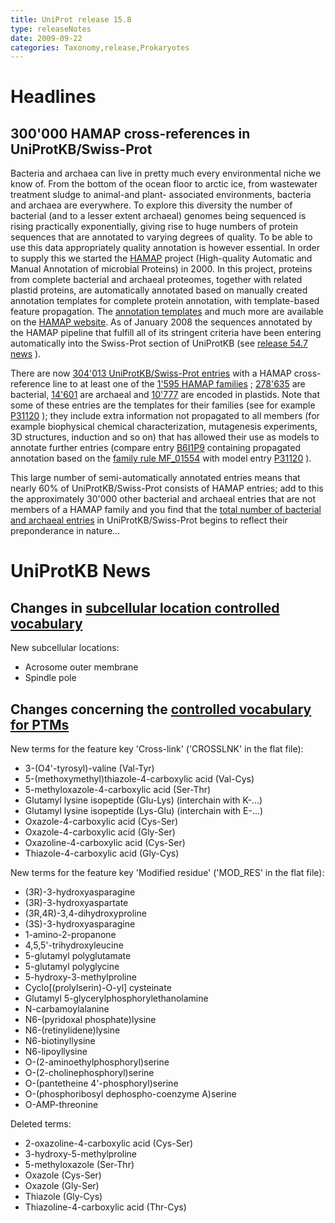 ```yaml
---
title: UniProt release 15.8
type: releaseNotes
date: 2009-09-22
categories: Taxonomy,release,Prokaryotes
---
```


# Headlines

## 300'000 HAMAP cross-references in UniProtKB/Swiss-Prot

Bacteria and archaea can live in pretty much every environmental niche we know of. From the bottom of the ocean floor to arctic ice, from wastewater treatment sludge to animal-and plant- associated environments, bacteria and archaea are everywhere. To explore this diversity the number of bacterial (and to a lesser extent archaeal) genomes being sequenced is rising practically exponentially, giving rise to huge numbers of protein sequences that are annotated to varying degrees of quality. To be able to use this data appropriately quality annotation is however essential. In order to supply this we started the [HAMAP](http://hamap.expasy.org/) project (High-quality Automatic and Manual Annotation of microbial Proteins) in 2000. In this project, proteins from complete bacterial and archaeal proteomes, together with related plastid proteins, are automatically annotated based on manually created annotation templates for complete protein annotation, with template-based feature propagation. The [annotation templates](http://hamap.expasy.org/families.html) and much more are available on the [HAMAP website](http://hamap.expasy.org/). As of January 2008 the sequences annotated by the HAMAP pipeline that fulfill all of its stringent criteria have been entering automatically into the Swiss-Prot section of UniProtKB (see [release 54.7 news](https://www.uniprot.org/release-notes/2008-01-15-release) ).

There are now [304'013 UniProtKB/Swiss-Prot entries](https://www.uniprot.org/uniprotkb?query=database:hamap) with a HAMAP cross-reference line to at least one of the [1'595 HAMAP families](http://hamap.expasy.org/families.html) ; [278'635](https://www.uniprot.org/uniprotkb?query=database:hamap+AND+taxonomy_id:2) are bacterial, [14'601](https://www.uniprot.org/uniprotkb?query=database:hamap+AND+taxonomy_id:2157) are archaeal and [10'777](https://www.uniprot.org/uniprotkb?query=organelle:plastid+AND+database:hamap) are encoded in plastids. Note that some of these entries are the templates for their families (see for example [P31120](https://www.uniprot.org/uniprotkb/P31120) ); they include extra information not propagated to all members (for example biophysical chemical characterization, mutagenesis experiments, 3D structures, induction and so on) that has allowed their use as models to annotate further entries (compare entry [B6I1P9](https://www.uniprot.org/uniprotkb/B6I1P9) containing propagated annotation based on the [family rule MF_01554](http://hamap.expasy.org/unirule/MF_01554) with model entry [P31120](https://www.uniprot.org/uniprotkb/P31120) ).

This large number of semi-automatically annotated entries means that nearly 60% of UniProtKB/Swiss-Prot consists of HAMAP entries; add to this the approximately 30'000 other bacterial and archaeal entries that are not members of a HAMAP family and you find that the [total number of bacterial and archaeal entries](<https://www.uniprot.org/uniprotkb?query=(taxonomy_id:2+OR+taxonomy_id:2157)+AND+reviewed:true>) in UniProtKB/Swiss-Prot begins to reflect their preponderance in nature...

# UniProtKB News

## Changes in [subcellular location controlled vocabulary](https://ftp.uniprot.org/pub/databases/uniprot/current_release/knowledgebase/complete/docs/subcell)

New subcellular locations:

- Acrosome outer membrane
- Spindle pole

## Changes concerning the [controlled vocabulary for PTMs](https://ftp.uniprot.org/pub/databases/uniprot/current_release/knowledgebase/complete/docs/ptmlist)

New terms for the feature key 'Cross-link' ('CROSSLNK' in the flat file):

- 3-(O4'-tyrosyl)-valine (Val-Tyr)
- 5-(methoxymethyl)thiazole-4-carboxylic acid (Val-Cys)
- 5-methyloxazole-4-carboxylic acid (Ser-Thr)
- Glutamyl lysine isopeptide (Glu-Lys) (interchain with K-...)
- Glutamyl lysine isopeptide (Lys-Glu) (interchain with E-...)
- Oxazole-4-carboxylic acid (Cys-Ser)
- Oxazole-4-carboxylic acid (Gly-Ser)
- Oxazoline-4-carboxylic acid (Cys-Ser)
- Thiazole-4-carboxylic acid (Gly-Cys)

New terms for the feature key 'Modified residue' ('MOD_RES' in the flat file):

- (3R)-3-hydroxyasparagine
- (3R)-3-hydroxyaspartate
- (3R,4R)-3,4-dihydroxyproline
- (3S)-3-hydroxyasparagine
- 1-amino-2-propanone
- 4,5,5'-trihydroxyleucine
- 5-glutamyl polyglutamate
- 5-glutamyl polyglycine
- 5-hydroxy-3-methylproline
- Cyclo\[(prolylserin)-O-yl\] cysteinate
- Glutamyl 5-glycerylphosphorylethanolamine
- N-carbamoylalanine
- N6-(pyridoxal phosphate)lysine
- N6-(retinylidene)lysine
- N6-biotinyllysine
- N6-lipoyllysine
- O-(2-aminoethylphosphoryl)serine
- O-(2-cholinephosphoryl)serine
- O-(pantetheine 4'-phosphoryl)serine
- O-(phosphoribosyl dephospho-coenzyme A)serine
- O-AMP-threonine

Deleted terms:

- 2-oxazoline-4-carboxylic acid (Cys-Ser)
- 3-hydroxy-5-methylproline
- 5-methyloxazole (Ser-Thr)
- Oxazole (Cys-Ser)
- Oxazole (Gly-Ser)
- Thiazole (Gly-Cys)
- Thiazoline-4-carboxylic acid (Thr-Cys)
